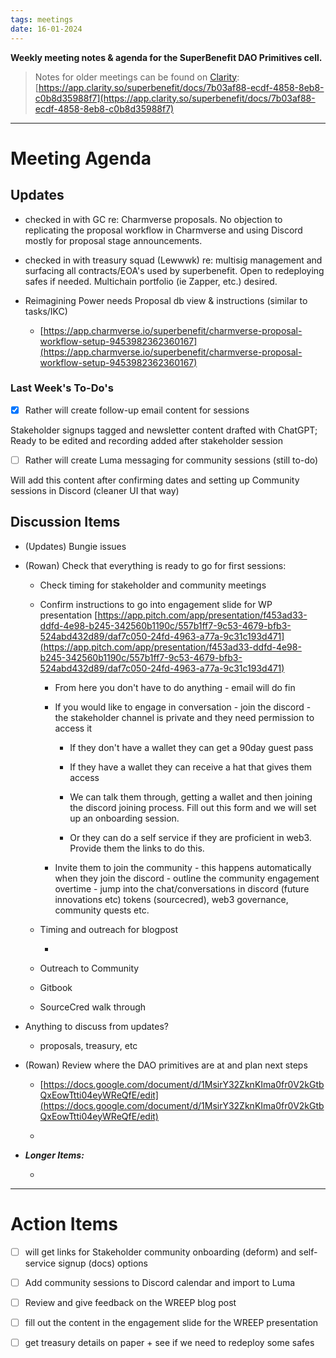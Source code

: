 ```yaml
---
tags: meetings
date: 16-01-2024
---
```


**Weekly meeting notes & agenda for the SuperBenefit DAO Primitives cell.**

> Notes for older meetings can be found on [Clarity](https://app.clarity.so/superbenefit/docs/7b03af88-ecdf-4858-8eb8-c0b8d35988f7):
> [https://app.clarity.so/superbenefit/docs/7b03af88-ecdf-4858-8eb8-c0b8d35988f7](https://app.clarity.so/superbenefit/docs/7b03af88-ecdf-4858-8eb8-c0b8d35988f7)

---

# Meeting Agenda

## Updates

-  checked in with GC re: Charmverse proposals. No objection to replicating the proposal workflow in Charmverse and using Discord mostly for proposal stage announcements.

-  checked in with treasury squad (Lewwwk) re: multisig management and surfacing all contracts/EOA's used by superbenefit. Open to redeploying safes if needed. Multichain portfolio (ie Zapper, etc.) desired.

- Reimagining Power needs Proposal db view & instructions (similar to tasks/IKC)

  - [https://app.charmverse.io/superbenefit/charmverse-proposal-workflow-setup-9453982362360167](https://app.charmverse.io/superbenefit/charmverse-proposal-workflow-setup-9453982362360167)

### Last Week's To-Do's

- [x] Rather will create follow-up email content for sessions

Stakeholder signups tagged and newsletter content drafted with ChatGPT; Ready to be edited and recording added after stakeholder session

- [ ] Rather will create Luma messaging for community sessions (still to-do)

Will add this content after confirming dates and setting up Community sessions in Discord (cleaner UI that way)

## Discussion Items

- (Updates) Bungie issues

- (Rowan) Check that everything is ready to go for first sessions:

  - Check timing for stakeholder and community meetings

  - Confirm instructions to go into engagement slide for WP presentation [https://app.pitch.com/app/presentation/f453ad33-ddfd-4e98-b245-342560b1190c/557b1ff7-9c53-4679-bfb3-524abd432d89/daf7c050-24fd-4963-a77a-9c31c193d471](https://app.pitch.com/app/presentation/f453ad33-ddfd-4e98-b245-342560b1190c/557b1ff7-9c53-4679-bfb3-524abd432d89/daf7c050-24fd-4963-a77a-9c31c193d471)

    - From here you don't have to do anything - email will do fin

    - If you would like to engage in conversation - join the discord - the stakeholder channel is private and they need permission to access it

      - If they don't have a wallet they can get a 90day guest pass

      - If they have a wallet they can receive a hat that gives them access 

      - We can talk them through, getting a wallet and then joining the discord joining process.  Fill out this form and we will set up an onboarding session. 

      - Or they can do a self service if they are proficient in web3. Provide them the links to do this. 

    - Invite them to join the community - this happens automatically when they join the discord - outline the community engagement overtime - jump into the chat/conversations in discord (future innovations etc) tokens (sourcecred), web3 governance, community quests etc.  

  - Timing and outreach for blogpost 

    - 

  - Outreach to Community

  - Gitbook

  - SourceCred walk through

- Anything to discuss from updates?

  - proposals, treasury, etc

- (Rowan) Review where the DAO primitives are at and plan next steps

  - [https://docs.google.com/document/d/1MsirY32ZknKIma0fr0V2kGtbQxEowTtti04eyWReQfE/edit](https://docs.google.com/document/d/1MsirY32ZknKIma0fr0V2kGtbQxEowTtti04eyWReQfE/edit)

  - 

- **_Longer Items:_**

  -  

---

# Action Items

- [ ]  will get links for Stakeholder community onboarding (deform) and self-service signup (docs) options

- [ ] Add community sessions to Discord calendar and import to Luma

- [ ] Review and give feedback on the WREEP blog post 

- [ ]  fill out the content in the engagement slide for the WREEP presentation

- [ ]   get treasury details on paper + see if we need to redeploy some safes